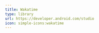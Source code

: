 ```yaml
---
title: Wakatime
type: library
url: https://developer.android.com/studio
icon: simple-icons:wakatime
---
```

